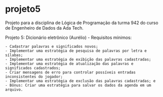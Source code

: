 # projeto5
Projeto para a disciplina de Lógica de Programação da turma 942 do curso de Engenheiro de Dados da Ada Tech.

Projeto 5: Dicionário eletrônico (Aurélio) - Requisitos mínimos:

    - Cadastrar palavras e significados novos;
    - Implementar uma estratégia de pesquisa de palavras por letra e sílabas;
    - Implementar uma estratégia de exibição das palavras cadastradas;
    - Implementar uma estratégia de atualização das palavras e significados cadastrados;
    - Criar mensagens de erro para controlar possíveis entradas inconsistentes do jogador;
    - Implementar uma estratégia de exclusão das palavras cadastradas; e
    - Bônus: Criar uma estratégia para salvar os dados da agenda em um arquivo.